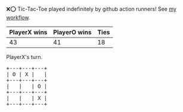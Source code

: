 :x::o: Tic-Tac-Toe played indefinitely by github action runners! See [my workflow](.github/workflows/play.yaml).

|PlayerX wins|PlayerO wins|Ties|
|-|-|-|
|43|41|18|

PlayerX's turn.

<pre>
+---+---+---+
| O | X |   |
+---+---+---+
|   |   | O |
+---+---+---+
|   |   | X |
+---+---+---+
</pre>